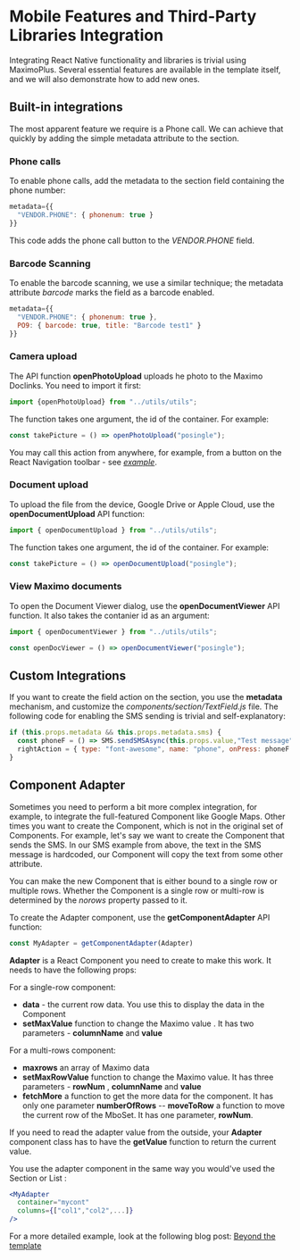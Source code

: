 # Mobile Features and Third-Party Libraries Integration

Integrating React Native functionality and libraries is trivial using MaximoPlus. Several essential features are available in the template itself, and we will also demonstrate how to add new ones.


## Built-in integrations

The most apparent feature we require is a  Phone call. We can achieve that quickly by adding the simple metadata attribute to the section.

### Phone calls

To enable  phone calls, add the metadata to the section field containing the phone number:

```js
metadata={{
  "VENDOR.PHONE": { phonenum: true }
}}
```

This code adds the phone call button to the  _VENDOR.PHONE_ field.

### Barcode Scanning

To enable the barcode scanning, we use a similar technique; the metadata attribute _barcode_ marks the field as a barcode enabled.

```js
metadata={{
  "VENDOR.PHONE": { phonenum: true },
  PO9: { barcode: true, title: "Barcode test1" }
}}
```

### Camera upload

The API function __openPhotoUpload__ uploads he photo to the Maximo Doclinks. You need to import it first:

```js
import {openPhotoUpload} from "../utils/utils";
```

The function takes one argument, the id of the container. For example:

```js
const takePicture = () => openPhotoUpload("posingle");
```

You may call this action from anywhere, for example, from a button on the React Navigation toolbar - see [_example_](https://maximoplus.com.blog/get-access-to-your).

### Document upload
To upload the file from the device, Google Drive or Apple Cloud, use the __openDocumentUpload__ API function:

```js
import { openDocumentUpload } from "../utils/utils";
```

The function takes one argument, the id of the container. For example:

```js
const takePicture = () => openDocumentUpload("posingle");
```

### View Maximo documents
To open the Document Viewer dialog, use the __openDocumentViewer__ API function. It also takes the contanier id as an argument:

```js
import { openDocumentViewer } from "../utils/utils";

const openDocViewer = () => openDocumentViewer("posingle");
```


## Custom Integrations

If you want to create the field action on the section, you use the __metadata__ mechanism, and customize the _components/section/TextField.js_ file. The following code for enabling the SMS sending is trivial and self-explanatory:

```js
if (this.props.metadata && this.props.metadata.sms) {
  const phoneF = () => SMS.sendSMSAsync(this.props.value,"Test message");
  rightAction = { type: "font-awesome", name: "phone", onPress: phoneF };
}
```


## Component Adapter

Sometimes you need to perform a bit more complex integration, for example, to integrate the full-featured Component like Google Maps. Other times you want to create the Component, which is not in the original set of Components. For example, let's say we want to create the Component that sends the SMS.
In our SMS example from above, the text in the SMS message is hardcoded, our Component will copy the text from some other attribute.

You can make the new Component that is either bound to a single row or multiple rows. Whether the Component is a single row or multi-row is determined by the _norows_ property passed to it.

To create the Adapter component, use the __getComponentAdapter__ API function:

```js
const MyAdapter = getComponentAdapter(Adapter)
```

__Adapter__ is a React Component you need to create to make this work. It needs to have the following props:

For a single-row component:

- __data__ - the current row data. You use this to display the data in the Component
- __setMaxValue__ function to change the Maximo value . It has two parameters - __columnName__ and __value__

For a multi-rows component:

- __maxrows__ an array of Maximo data
- __setMaxRowValue__ function to change the Maximo value. It has three parameters - __rowNum__ , __columnName__ and __value__
- __fetchMore__ a function to get the more data for the component. It has only one parameter __numberOfRows__
-- __moveToRow__ a function to move the current row of the MboSet. It has one parameter, __rowNum__.


If you need to read the adapter value from the outside, your __Adapter__ component class has to have the __getValue__ function to return the current value.

You use the adapter component in the same way you would've used the Section or List :

```jsx
<MyAdapter
  container="mycont"
  columns={["col1","col2",...]}
/>
```

For a more detailed example, look at the following blog post: [Beyond the template](https://maximoplus.com/blog/beyound-the-template/)
